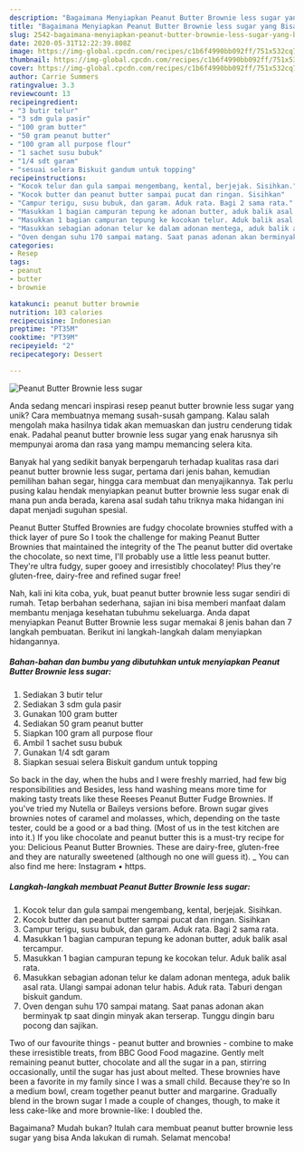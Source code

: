 ```yaml
---
description: "Bagaimana Menyiapkan Peanut Butter Brownie less sugar yang Bisa Manjain Lidah"
title: "Bagaimana Menyiapkan Peanut Butter Brownie less sugar yang Bisa Manjain Lidah"
slug: 2542-bagaimana-menyiapkan-peanut-butter-brownie-less-sugar-yang-bisa-manjain-lidah
date: 2020-05-31T12:22:39.808Z
image: https://img-global.cpcdn.com/recipes/c1b6f4990bb092ff/751x532cq70/peanut-butter-brownie-less-sugar-foto-resep-utama.jpg
thumbnail: https://img-global.cpcdn.com/recipes/c1b6f4990bb092ff/751x532cq70/peanut-butter-brownie-less-sugar-foto-resep-utama.jpg
cover: https://img-global.cpcdn.com/recipes/c1b6f4990bb092ff/751x532cq70/peanut-butter-brownie-less-sugar-foto-resep-utama.jpg
author: Carrie Summers
ratingvalue: 3.3
reviewcount: 13
recipeingredient:
- "3 butir telur"
- "3 sdm gula pasir"
- "100 gram butter"
- "50 gram peanut butter"
- "100 gram all purpose flour"
- "1 sachet susu bubuk"
- "1/4 sdt garam"
- "sesuai selera Biskuit gandum untuk topping"
recipeinstructions:
- "Kocok telur dan gula sampai mengembang, kental, berjejak. Sisihkan."
- "Kocok butter dan peanut butter sampai pucat dan ringan. Sisihkan"
- "Campur terigu, susu bubuk, dan garam. Aduk rata. Bagi 2 sama rata."
- "Masukkan 1 bagian campuran tepung ke adonan butter, aduk balik asal tercampur."
- "Masukkan 1 bagian campuran tepung ke kocokan telur. Aduk balik asal rata."
- "Masukkan sebagian adonan telur ke dalam adonan mentega, aduk balik asal rata. Ulangi sampai adonan telur habis. Aduk rata. Taburi dengan biskuit gandum."
- "Oven dengan suhu 170 sampai matang. Saat panas adonan akan berminyak tp saat dingin minyak akan terserap. Tunggu dingin baru pocong dan sajikan."
categories:
- Resep
tags:
- peanut
- butter
- brownie

katakunci: peanut butter brownie 
nutrition: 103 calories
recipecuisine: Indonesian
preptime: "PT35M"
cooktime: "PT39M"
recipeyield: "2"
recipecategory: Dessert

---
```



![Peanut Butter Brownie less sugar](https://img-global.cpcdn.com/recipes/c1b6f4990bb092ff/751x532cq70/peanut-butter-brownie-less-sugar-foto-resep-utama.jpg)

Anda sedang mencari inspirasi resep peanut butter brownie less sugar yang unik? Cara membuatnya memang susah-susah gampang. Kalau salah mengolah maka hasilnya tidak akan memuaskan dan justru cenderung tidak enak. Padahal peanut butter brownie less sugar yang enak harusnya sih mempunyai aroma dan rasa yang mampu memancing selera kita.

Banyak hal yang sedikit banyak berpengaruh terhadap kualitas rasa dari peanut butter brownie less sugar, pertama dari jenis bahan, kemudian pemilihan bahan segar, hingga cara membuat dan menyajikannya. Tak perlu pusing kalau hendak menyiapkan peanut butter brownie less sugar enak di mana pun anda berada, karena asal sudah tahu triknya maka hidangan ini dapat menjadi suguhan spesial.

Peanut Butter Stuffed Brownies are fudgy chocolate brownies stuffed with a thick layer of pure So I took the challenge for making Peanut Butter Brownies that maintained the integrity of the The peanut butter did overtake the chocolate, so next time, I&#39;ll probably use a little less peanut butter. They&#39;re ultra fudgy, super gooey and irresistibly chocolatey! Plus they&#39;re gluten-free, dairy-free and refined sugar free!


Nah, kali ini kita coba, yuk, buat peanut butter brownie less sugar sendiri di rumah. Tetap berbahan sederhana, sajian ini bisa memberi manfaat dalam membantu menjaga kesehatan tubuhmu sekeluarga. Anda dapat menyiapkan Peanut Butter Brownie less sugar memakai 8 jenis bahan dan 7 langkah pembuatan. Berikut ini langkah-langkah dalam menyiapkan hidangannya.

<!--inarticleads1-->

##### Bahan-bahan dan bumbu yang dibutuhkan untuk menyiapkan Peanut Butter Brownie less sugar:

1. Sediakan 3 butir telur
1. Sediakan 3 sdm gula pasir
1. Gunakan 100 gram butter
1. Sediakan 50 gram peanut butter
1. Siapkan 100 gram all purpose flour
1. Ambil 1 sachet susu bubuk
1. Gunakan 1/4 sdt garam
1. Siapkan sesuai selera Biskuit gandum untuk topping


So back in the day, when the hubs and I were freshly married, had few big responsibilities and Besides, less hand washing means more time for making tasty treats like these Reeses Peanut Butter Fudge Brownies. If you&#39;ve tried my Nutella or Baileys versions before. Brown sugar gives brownies notes of caramel and molasses, which, depending on the taste tester, could be a good or a bad thing. (Most of us in the test kitchen are into it.) If you like chocolate and peanut butter this is a must-try recipe for you: Delicious Peanut Butter Brownies. These are dairy-free, gluten-free and they are naturally sweetened (although no one will guess it). _ You can also find me here: Instagram • https. 

<!--inarticleads2-->

##### Langkah-langkah membuat Peanut Butter Brownie less sugar:

1. Kocok telur dan gula sampai mengembang, kental, berjejak. Sisihkan.
1. Kocok butter dan peanut butter sampai pucat dan ringan. Sisihkan
1. Campur terigu, susu bubuk, dan garam. Aduk rata. Bagi 2 sama rata.
1. Masukkan 1 bagian campuran tepung ke adonan butter, aduk balik asal tercampur.
1. Masukkan 1 bagian campuran tepung ke kocokan telur. Aduk balik asal rata.
1. Masukkan sebagian adonan telur ke dalam adonan mentega, aduk balik asal rata. Ulangi sampai adonan telur habis. Aduk rata. Taburi dengan biskuit gandum.
1. Oven dengan suhu 170 sampai matang. Saat panas adonan akan berminyak tp saat dingin minyak akan terserap. Tunggu dingin baru pocong dan sajikan.


Two of our favourite things - peanut butter and brownies - combine to make these irresistible treats, from BBC Good Food magazine. Gently melt remaining peanut butter, chocolate and all the sugar in a pan, stirring occasionally, until the sugar has just about melted. These brownies have been a favorite in my family since I was a small child. Because they&#39;re so In a medium bowl, cream together peanut butter and margarine. Gradually blend in the brown sugar I made a couple of changes, though, to make it less cake-like and more brownie-like: I doubled the. 

Bagaimana? Mudah bukan? Itulah cara membuat peanut butter brownie less sugar yang bisa Anda lakukan di rumah. Selamat mencoba!
